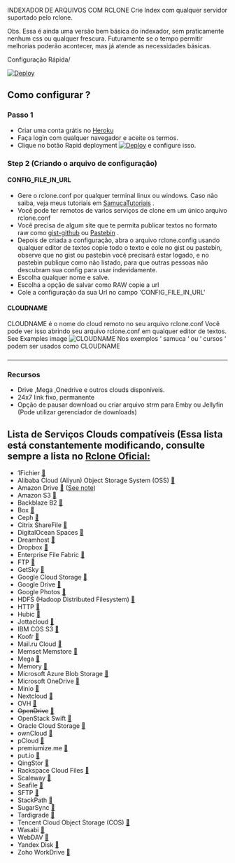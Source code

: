 INDEXADOR DE ARQUIVOS COM RCLONE
Crie Index com qualquer servidor suportado pelo rclone.

Obs.  Essa é ainda uma versão bem básica do indexador, sem praticamente nenhum css ou qualquer frescura.
Futuramente se o tempo permitir melhorias poderão acontecer, mas já atende as necessidades básicas.

Configuração Rápida/ 

[![Deploy](https://www.herokucdn.com/deploy/button.svg)](https://dashboard.heroku.com/new?template=https://github.com/samucamg/indexador-com-rclone)

## Como configurar ?
### Passo 1
* Criar uma conta grátis no [Heroku](https://dashboard.heroku.com/login)
* Faça login com qualquer navegador e aceite os termos.
* Clique no botão Rapid deployment [![Deploy](https://www.herokucdn.com/deploy/button.svg)](https://dashboard.heroku.com/new?template=https://github.com/samucamg/indexador-com-rclone) e configure isso.
### Step 2 (Criando o arquivo de configuração)
#### CONFIG_FILE_IN_URL

* Gere o rclone.conf por qualquer terminal linux ou windows.  Caso não saiba, veja meus tutoriais em [SamucaTutoriais](https://www.youtube.com/c/SamucaTutoriais) .
* Você pode ter remotos de varios serviços de clone em um único arquivo rclone.conf
* Você precisa de algum site que te permita publicar textos no formato raw como [gist-github](https://gist.github.com) ou [Pastebin](https://pastebin.com) .
* Depois de criada a configuração, abra o arquivo rclone.config usando qualquer editor de textos copie  todo o texto e cole no gist ou pastebin, observe que no gist ou pastebin você precisará estar logado, e no pastebin publique como não listado, para que outras pessoas não descubram sua config para usar indevidamente.
* Escolha qualquer nome e salve.
* Escolha a opção de salvar como RAW copie a url
* Cole a configuração da sua Url no campo 'CONFIG_FILE_IN_URL' 

#### CLOUDNAME
CLOUDNAME é o nome do cloud remoto no seu arquivo rclone.conf
Você pode ver isso abrindo seu arquivo rclone.conf em qualquer editor de textos.
See Examples image ![CLOUDNAME](https://i.imgur.com/lsBZabH.jpeg) Nos exemplos ‘ samuca ‘ ou ‘ cursos ‘ podem ser usados como CLOUDNAME
### 

------------
### Recursos

* Drive ,Mega ,Onedrive e outros clouds disponíveis.
* 24x7 link fixo, permanente
* Opção de pausar download ou criar arquivo strm para Emby ou Jellyfin (Pode utilizar gerenciador de downloads)

## Lista de Serviços Clouds compatíveis (Essa lista está constantemente modificando, consulte sempre a lista no [Rclone Oficial:](https://rclone.org/)

  * 1Fichier [:page_facing_up:](https://rclone.org/fichier/)
  * Alibaba Cloud (Aliyun) Object Storage System (OSS) [:page_facing_up:](https://rclone.org/s3/#alibaba-oss)
  * Amazon Drive [:page_facing_up:](https://rclone.org/amazonclouddrive/) ([See note](https://rclone.org/amazonclouddrive/#status))
  * Amazon S3 [:page_facing_up:](https://rclone.org/s3/)
  * Backblaze B2 [:page_facing_up:](https://rclone.org/b2/)
  * Box [:page_facing_up:](https://rclone.org/box/)
  * Ceph [:page_facing_up:](https://rclone.org/s3/#ceph)
  * Citrix ShareFile [:page_facing_up:](https://rclone.org/sharefile/)
  * DigitalOcean Spaces [:page_facing_up:](https://rclone.org/s3/#digitalocean-spaces)
  * Dreamhost [:page_facing_up:](https://rclone.org/s3/#dreamhost)
  * Dropbox [:page_facing_up:](https://rclone.org/dropbox/)
  * Enterprise File Fabric [:page_facing_up:](https://rclone.org/filefabric/)
  * FTP [:page_facing_up:](https://rclone.org/ftp/)
  * GetSky [:page_facing_up:](https://rclone.org/jottacloud/)
  * Google Cloud Storage [:page_facing_up:](https://rclone.org/googlecloudstorage/)
  * Google Drive [:page_facing_up:](https://rclone.org/drive/)
  * Google Photos [:page_facing_up:](https://rclone.org/googlephotos/)
  * HDFS (Hadoop Distributed Filesystem) [:page_facing_up:](https://rclone.org/hdfs/)
  * HTTP [:page_facing_up:](https://rclone.org/http/)
  * Hubic [:page_facing_up:](https://rclone.org/hubic/)
  * Jottacloud [:page_facing_up:](https://rclone.org/jottacloud/)
  * IBM COS S3 [:page_facing_up:](https://rclone.org/s3/#ibm-cos-s3)
  * Koofr [:page_facing_up:](https://rclone.org/koofr/)
  * Mail.ru Cloud [:page_facing_up:](https://rclone.org/mailru/)
  * Memset Memstore [:page_facing_up:](https://rclone.org/swift/)
  * Mega [:page_facing_up:](https://rclone.org/mega/)
  * Memory [:page_facing_up:](https://rclone.org/memory/)
  * Microsoft Azure Blob Storage [:page_facing_up:](https://rclone.org/azureblob/)
  * Microsoft OneDrive [:page_facing_up:](https://rclone.org/onedrive/)
  * Minio [:page_facing_up:](https://rclone.org/s3/#minio)
  * Nextcloud [:page_facing_up:](https://rclone.org/webdav/#nextcloud)
  * OVH [:page_facing_up:](https://rclone.org/swift/)
  * <del>OpenDrive</del> [:page_facing_up:](https://rclone.org/opendrive/)
  * OpenStack Swift [:page_facing_up:](https://rclone.org/swift/)
  * Oracle Cloud Storage [:page_facing_up:](https://rclone.org/swift/)
  * ownCloud [:page_facing_up:](https://rclone.org/webdav/#owncloud)
  * pCloud [:page_facing_up:](https://rclone.org/pcloud/)
  * premiumize.me [:page_facing_up:](https://rclone.org/premiumizeme/)
  * put.io [:page_facing_up:](https://rclone.org/putio/)
  * QingStor [:page_facing_up:](https://rclone.org/qingstor/)
  * Rackspace Cloud Files [:page_facing_up:](https://rclone.org/swift/)
  * Scaleway [:page_facing_up:](https://rclone.org/s3/#scaleway)
  * Seafile [:page_facing_up:](https://rclone.org/seafile/)
  * SFTP [:page_facing_up:](https://rclone.org/sftp/)
  * StackPath [:page_facing_up:](https://rclone.org/s3/#stackpath)
  * SugarSync [:page_facing_up:](https://rclone.org/sugarsync/)
  * Tardigrade [:page_facing_up:](https://rclone.org/tardigrade/)
  * Tencent Cloud Object Storage (COS) [:page_facing_up:](https://rclone.org/s3/#tencent-cos)
  * Wasabi [:page_facing_up:](https://rclone.org/s3/#wasabi)
  * WebDAV [:page_facing_up:](https://rclone.org/webdav/)
  * Yandex Disk [:page_facing_up:](https://rclone.org/yandex/)
  * Zoho WorkDrive [:page_facing_up:](https://rclone.org/zoho/)

 
